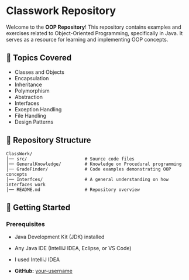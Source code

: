 # Classwork Repository

Welcome to the **OOP Repository**! This repository contains examples and exercises related to Object-Oriented Programming, specifically in Java. It serves as a resource for learning and implementing OOP concepts.

## 📌 Topics Covered
- Classes and Objects
- Encapsulation
- Inheritance
- Polymorphism
- Abstraction
- Interfaces
- Exception Handling
- File Handling
- Design Patterns

## 📂 Repository Structure
```
ClassWork/
│── src/                      # Source code files
│── GeneralKnowledge/         # Knowledge on Procedural programming
│── GradeFinder/              # Code examples demonstrating OOP concepts
│── Interfces/                # A general understanding on how interfaces work
│── README.md                 # Repository overview
```

## 🚀 Getting Started
### Prerequisites
- Java Development Kit (JDK) installed
- Any Java IDE (IntelliJ IDEA, Eclipse, or VS Code)
- I used IntelliJ IDEA


- **GitHub:** [your-username](https://github.com/benir-o)




